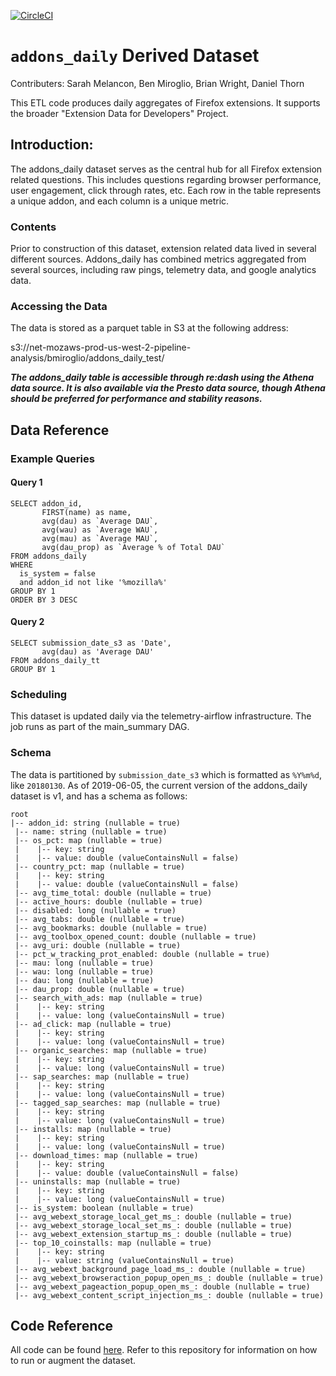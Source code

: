 [![CircleCI](https://circleci.com/gh/mozilla/addons_daily.svg?style=svg)](https://circleci.com/gh/mozilla/addons_daily)

# `addons_daily` Derived Dataset
Contributers: Sarah Melancon, Ben Miroglio, Brian Wright, Daniel Thorn

This ETL code produces daily aggregates of Firefox extensions. It supports the broader "Extension Data for Developers" Project.

## Introduction:

The addons_daily dataset serves as the central hub for all Firefox extension related questions. This includes questions regarding browser performance, user engagement, click through rates, etc. Each row in the table represents a unique addon, and each column is a unique metric.

### Contents
Prior to construction of this dataset, extension related data lived in several different sources. Addons_daily has combined metrics aggregated from several sources, including raw pings, telemetry data, and google analytics data.

### Accessing the Data
The data is stored as a parquet table in S3 at the following address:

s3://net-mozaws-prod-us-west-2-pipeline-analysis/bmiroglio/addons_daily_test/

***The addons_daily table is accessible through re:dash using the Athena data source. It is also available via the Presto data source, though Athena should be preferred for performance and stability reasons.***

## Data Reference

### Example Queries


#### Query 1


```
SELECT addon_id,
       FIRST(name) as name,
       avg(dau) as `Average DAU`,
       avg(wau) as `Average WAU`,
       avg(mau) as `Average MAU`,
       avg(dau_prop) as `Average % of Total DAU`
FROM addons_daily
WHERE
  is_system = false
  and addon_id not like '%mozilla%'
GROUP BY 1
ORDER BY 3 DESC
```

#### Query 2

```
SELECT submission_date_s3 as 'Date',
       avg(dau) as 'Average DAU'
FROM addons_daily_tt
GROUP BY 1
```

### Scheduling

This dataset is updated daily via the telemetry-airflow infrastructure. The job runs as part of the main_summary DAG.

### Schema

The data is partitioned by `submission_date_s3` which is formatted as `%Y%m%d`, like `20180130`.
As of 2019-06-05, the current version of the addons_daily dataset is v1, and has a schema as follows:

```
root
|-- addon_id: string (nullable = true)
 |-- name: string (nullable = true)
 |-- os_pct: map (nullable = true)
 |    |-- key: string
 |    |-- value: double (valueContainsNull = false)
 |-- country_pct: map (nullable = true)
 |    |-- key: string
 |    |-- value: double (valueContainsNull = false)
 |-- avg_time_total: double (nullable = true)
 |-- active_hours: double (nullable = true)
 |-- disabled: long (nullable = true)
 |-- avg_tabs: double (nullable = true)
 |-- avg_bookmarks: double (nullable = true)
 |-- avg_toolbox_opened_count: double (nullable = true)
 |-- avg_uri: double (nullable = true)
 |-- pct_w_tracking_prot_enabled: double (nullable = true)
 |-- mau: long (nullable = true)
 |-- wau: long (nullable = true)
 |-- dau: long (nullable = true)
 |-- dau_prop: double (nullable = true)
 |-- search_with_ads: map (nullable = true)
 |    |-- key: string
 |    |-- value: long (valueContainsNull = true)
 |-- ad_click: map (nullable = true)
 |    |-- key: string
 |    |-- value: long (valueContainsNull = true)
 |-- organic_searches: map (nullable = true)
 |    |-- key: string
 |    |-- value: long (valueContainsNull = true)
 |-- sap_searches: map (nullable = true)
 |    |-- key: string
 |    |-- value: long (valueContainsNull = true)
 |-- tagged_sap_searches: map (nullable = true)
 |    |-- key: string
 |    |-- value: long (valueContainsNull = true)
 |-- installs: map (nullable = true)
 |    |-- key: string
 |    |-- value: long (valueContainsNull = true)
 |-- download_times: map (nullable = true)
 |    |-- key: string
 |    |-- value: double (valueContainsNull = false)
 |-- uninstalls: map (nullable = true)
 |    |-- key: string
 |    |-- value: long (valueContainsNull = true)
 |-- is_system: boolean (nullable = true)
 |-- avg_webext_storage_local_get_ms_: double (nullable = true)
 |-- avg_webext_storage_local_set_ms_: double (nullable = true)
 |-- avg_webext_extension_startup_ms_: double (nullable = true)
 |-- top_10_coinstalls: map (nullable = true)
 |    |-- key: string
 |    |-- value: string (valueContainsNull = true)
 |-- avg_webext_background_page_load_ms_: double (nullable = true)
 |-- avg_webext_browseraction_popup_open_ms_: double (nullable = true)
 |-- avg_webext_pageaction_popup_open_ms_: double (nullable = true)
 |-- avg_webext_content_script_injection_ms_: double (nullable = true)
```

## Code Reference

All code can be found [here](https://github.com/mozilla/addons_daily). Refer to this repository for information on how to run or augment the dataset.
